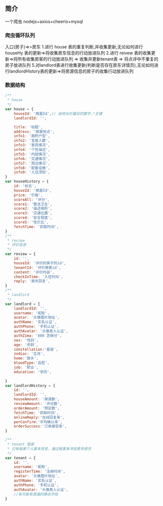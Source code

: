 ## 简介
一个爬虫
nodejs+axios+cheerio+mysql

### 爬虫循环队列

入口(房子)=>>房东
1.进行 house 表的重复判断,并收集更新,无论如何进行houseHy 表的更新=>将收集房东信息的行动放进队列
2.进行 reivew 表的收集更新=>将所有收集房客的行动放进队列 => 收集并更新tenant表 => 将点评中不重复的房子放进队列
5.对landlord表进行收集更新(判断是否存在房东详情页),无论如何进行landlordHistory表的更新=>将房源信息的房子的收集行动放进队列


### 数据结构

``` javascript
/**
 * house
 */
var house = {
    houseId: '房屋Id',// 由地址栏最后的数字,*主键
    landlordId: '',

    title: '标题',
    address: '房屋地点',
    info1: '面积户型',
    info2: '宜居人数',
    info3: '家具情况',
    info4: '个性描述',
    info5: '内部情况',
    info6: '交通情况',
    info7: '周边情况',
    info8: '配套设施',
    info9: '入住须知',
}
var houseHistory = {
    id: '标志',
    houseId: '房屋Id',
    price: '价格',
    scoreAll: '评分',
    score1: '整洁卫生',
    score2: '描述相符',
    score3: '交通位置',
    score4: '安全程度',
    score5: '性价比',
    fetchTime: '抓取时间',
}
/**
 * review
 * 评价信息
 */
var review = {
    id: '',
    houseId: '评价的房子的id',
    tenantId: '评价房客id',
    content: '评价内容',
    checkInTime: '入住时间',
    reply: '房东回复',
}
/**
 * landlord
 */
var landlord = {
    landlordId: '',
    username: '昵称',
    avatar: '头像图片地址',
    authName: '实名认证',
    authPhone: '手机认证',
    authAvatar: '头像真人认证',
    authZima: '600 芝麻分',
    sex: '性别',
    age: '年龄',
    constellation:'星座',
    zodiac: '生肖',
    home:'故乡',
    bloodType:'血型',
    job: '职业',
    education: '学历',
    
}
var landlordHistory = {
    id: '',
    landlordId: '',
    houseAmount: '房源数',
    reviewAmount: '评论数',
    orderAmount: '预定数',
    fetchTime: '抓取时间',
    onlineReply:'在线回复率',
    perConfirm:'平均确认率',
    orderSuccess:'订单接受率',
}

/**
 * tenant 租客
 * 只有租客个人基本信息，通过租客来寻找更多房东
 */
var tenant = {
    id: '',
    username: '昵称',
    registerTime: '注册时间',
    avatar: '头像图片地址',
    authName: '实名认证',
    authPhone: '手机认证',
    authAvatar: '头像真人认证',
    //有可能有遗漏的静态字段
}


